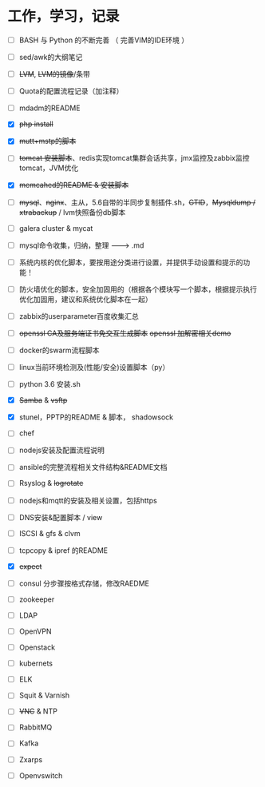 # 工作，学习，记录

- [ ] BASH 与 Python 的不断完善 （ 完善VIM的IDE环境 ）
- [ ] sed/awk的大纲笔记
- [ ] ~~LVM~~, ~~LVM的镜像~~/条带
- [ ] Quota的配置流程记录（加注释）
- [ ] mdadm的README
- [x] ~~php install~~
- [x] ~~mutt+mstp的脚本~~
- [ ] ~~tomcat 安装脚本~~、redis实现tomcat集群会话共享，jmx监控及zabbix监控tomcat，JVM优化
- [x] ~~memcahed的README & 安装脚本~~
- [ ] ~~mysql~~、~~nginx~~、主从，5.6自带的半同步复制插件.sh，~~GTID~~，~~Mysqldump / xtrabackup~~ / lvm快照备份db脚本
- [ ] galera cluster & mycat
- [ ] mysql命令收集，归纳，整理 ---> .md
- [ ] 系统内核的优化脚本，要按用途分类进行设置，并提供手动设置和提示的功能！
- [ ] 防火墙优化的脚本，安全加固用的（根据各个模块写一个脚本，根据提示执行优化加固用，建议和系统优化脚本在一起）
- [ ] zabbix的userparameter百度收集汇总
- [ ] ~~openssl CA及服务端证书免交互生成脚本~~ ~~openssl 加解密相关demo~~
- [ ] docker的swarm流程脚本
- [ ] linux当前环境检测及(性能/安全)设置脚本（py）
- [ ] python 3.6 安装.sh
- [x] ~~Samba~~ & ~~vsftp~~
- [x] stunel，PPTP的README & 脚本， shadowsock
- [ ] chef
- [ ] nodejs安装及配置流程说明
- [ ] ansible的完整流程相关文件结构&README文档
- [ ] Rsyslog & ~~logrotate~~
- [ ] nodejs和mqtt的安装及相关设置，包括https
- [ ] DNS安装&配置脚本 / view
- [ ] ISCSI & gfs & clvm
- [ ] tcpcopy & ipref 的README
- [x] ~~expect~~
- [ ] consul 分步骤按格式存储，修改RAEDME
- [ ] zookeeper
- [ ] LDAP
- [ ] OpenVPN
- [ ] Openstack
- [ ] kubernets
- [ ] ELK
- [ ] Squit & Varnish
- [ ] ~~VNC~~ & NTP
- [ ] RabbitMQ
- [ ] Kafka
- [ ] Zxarps
- [ ] Openvswitch









